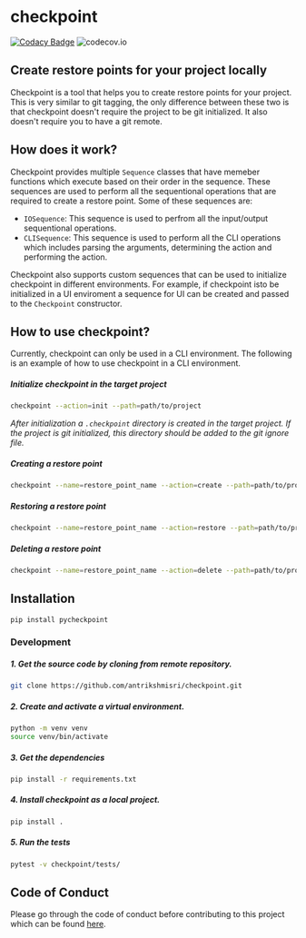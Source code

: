 # checkpoint
[![Codacy Badge](https://app.codacy.com/project/badge/Grade/db5e64ce3b644109afe0c6ed96f266b8)](https://www.codacy.com/gh/antrikshmisri/checkpoint/dashboard?utm_source=github.com&amp;utm_medium=referral&amp;utm_content=antrikshmisri/checkpoint&amp;utm_campaign=Badge_Grade) ![codecov.io](https://codecov.io/github/antrikshmisri/checkpoint/coverage.svg?branch=master)


## Create restore points for your project locally

Checkpoint is a tool that helps you to create restore points for your project. This is very similar to git tagging, the only difference between these two is that checkpoint doesn't require the project to be git initialized. It also doesn't require you to have a git remote. 

## How does it work?

Checkpoint provides multiple `Sequence` classes that have memeber functions which execute based on their order in the sequence. These sequences are used to perform all the sequentional operations that are required to create a restore point. Some of these sequences are:

* `IOSequence`: This sequence is used to perfrom all the input/output sequentional operations.
* `CLISequence`: This sequence is used to perform all the CLI operations which includes parsing the arguments, determining the action and performing the action.

Checkpoint also supports custom sequences that can be used to initialize checkpoint in different environments. For example, if checkpoint isto be initialized in a UI enviroment a sequence for UI can be created and passed to the `Checkpoint` constructor.

## How to use checkpoint?

Currently, checkpoint can only be used in a CLI environment. The following is an example of how to use checkpoint in a CLI environment.

##### Initialize checkpoint in the target project
```bash
checkpoint --action=init --path=path/to/project 
```
*After initialization a `.checkpoint` directory is created in the target project. If the project is git initialized, this directory should be added to the git ignore file.*

##### Creating a restore point
```bash
checkpoint --name=restore_point_name --action=create --path=path/to/project
```

##### Restoring a restore point
```bash
checkpoint --name=restore_point_name --action=restore --path=path/to/project
```

##### Deleting a restore point
```bash
checkpoint --name=restore_point_name --action=delete --path=path/to/project
```

## Installation

`pip install pycheckpoint`
### Development

##### 1. Get the source code by cloning from remote repository.
```bash
git clone https://github.com/antrikshmisri/checkpoint.git
```

##### 2. Create and activate a virtual environment.
```bash
python -m venv venv
source venv/bin/activate
```

##### 3. Get the dependencies
```bash
pip install -r requirements.txt
```
##### 4. Install checkpoint as a local project.
```bash
pip install .
```
##### 5. Run the tests
```bash
pytest -v checkpoint/tests/
```

## Code of Conduct

Please go through the code of conduct before contributing to this project which can be found [here](./CODE_OF_CONDUCT.md). 

